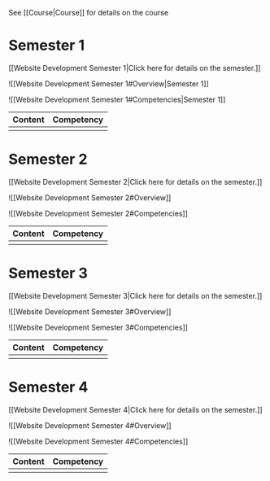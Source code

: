 See [[Course|Course]] for details on the course
 
# Semester 1

[[Website Development Semester 1|Click here for details on the semester.]]

![[Website Development Semester 1#Overview|Semester 1]]

![[Website Development Semester 1#Competencies|Semester 1]]

| Content | Competency |
| ------- | ---------- |
|         |            |


# Semester 2


[[Website Development Semester 2|Click here for details on the semester.]]

![[Website Development Semester 2#Overview]]

![[Website Development Semester 2#Competencies]]

| Content | Competency |
| ------- | ---------- |
|         |            |


# Semester 3

[[Website Development Semester 3|Click here for details on the semester.]]

![[Website Development Semester 3#Overview]]

![[Website Development Semester 3#Competencies]]

| Content | Competency |
| ------- | ---------- |
|         |            |


# Semester 4

[[Website Development Semester 4|Click here for details on the semester.]]

![[Website Development Semester 4#Overview]]

![[Website Development Semester 4#Competencies]]

| Content | Competency |
| ------- | ---------- |
|         |            |






